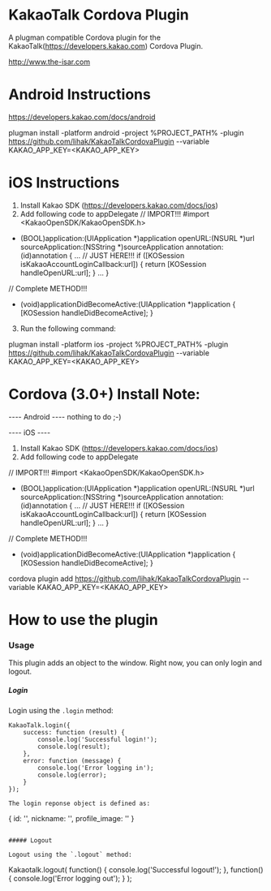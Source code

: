 KakaoTalk Cordova Plugin
===================

A plugman compatible Cordova plugin for the KakaoTalk(https://developers.kakao.com) Cordova Plugin.

http://www.the-isar.com


Android Instructions
===================

https://developers.kakao.com/docs/android

plugman install -platform android -project %PROJECT_PATH% -plugin https://github.com/lihak/KakaoTalkCordovaPlugin --variable KAKAO_APP_KEY=<KAKAO_APP_KEY>

iOS Instructions
===================

1. Install Kakao SDK (https://developers.kakao.com/docs/ios)
2. Add following code to appDelegate
// IMPORT!!!
#import <KakaoOpenSDK/KakaoOpenSDK.h>

- (BOOL)application:(UIApplication *)application openURL:(NSURL *)url
                                       sourceApplication:(NSString *)sourceApplication
                                              annotation:(id)annotation {
    ...
    // JUST HERE!!!
    if ([KOSession isKakaoAccountLoginCallback:url]) {
        return [KOSession handleOpenURL:url];
    }
    ...
}

// Complete METHOD!!!
- (void)applicationDidBecomeActive:(UIApplication *)application
{
    [KOSession handleDidBecomeActive];
}

3. Run the following command:

plugman install -platform ios -project %PROJECT_PATH% -plugin https://github.com/lihak/KakaoTalkCordovaPlugin --variable KAKAO_APP_KEY=<KAKAO_APP_KEY>


Cordova (3.0+) Install Note:
=============

---- Android ----
nothing to do ;-)

---- iOS ----
1. Install Kakao SDK (https://developers.kakao.com/docs/ios)
2. Add following code to appDelegate

// IMPORT!!!
#import <KakaoOpenSDK/KakaoOpenSDK.h>

- (BOOL)application:(UIApplication *)application openURL:(NSURL *)url
                                       sourceApplication:(NSString *)sourceApplication
                                              annotation:(id)annotation {
    ...
    // JUST HERE!!!
    if ([KOSession isKakaoAccountLoginCallback:url]) {
        return [KOSession handleOpenURL:url];
    }
    ...
}

// Complete METHOD!!!
- (void)applicationDidBecomeActive:(UIApplication *)application
{
    [KOSession handleDidBecomeActive];
}


cordova plugin add https://github.com/lihak/KakaoTalkCordovaPlugin --variable KAKAO_APP_KEY=<KAKAO_APP_KEY>


How to use the plugin
===================

### Usage

This plugin adds an object to the window. Right now, you can only login and logout.

##### Login

Login using the `.login` method:
```
KakaoTalk.login({
    success: function (result) {
        console.log('Successful login!');
		console.log(result);
    },
    error: function (message) {
        console.log('Error logging in');
		console.log(error);
    }
});

The login reponse object is defined as:
```
{
  id: '<KakaoTalk User Id>',
  nickname: '<KakaoTalk User Nickname>',
  profile_image: '<KakaoTalk User ProfileImage>'
}
```

##### Logout

Logout using the `.logout` method:
```
Kakaotalk.logout(
  function() {
	console.log('Successful logout!');
  },
  function() {
    console.log('Error logging out');
  }
);
```
